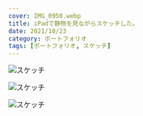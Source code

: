 ```yaml
---
cover: IMG_0950.webp
title: iPadで静物を見ながらスケッチした。
date: 2021/10/23
category: ポートフォリオ
tags: [ポートフォリオ, スケッチ]
---
```


![スケッチ](/my-home/cover/IMG_0974.webp)

![スケッチ](/my-home/cover/IMG_0950.webp)

![スケッチ](/my-home/cover/IMG_0949.webp)
